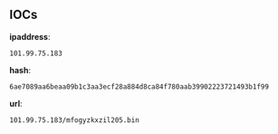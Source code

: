 
## IOCs

__ipaddress__:

```text
101.99.75.183
```
__hash__:

```text
6ae7089aa6beaa09b1c3aa3ecf28a884d8ca84f780aab39902223721493b1f99
```
__url__:

```text
101.99.75.183/mfogyzkxzil205.bin
```